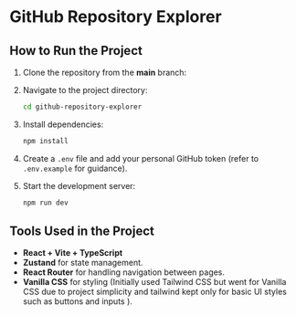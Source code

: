# GitHub Repository Explorer

## How to Run the Project

1. Clone the repository from the **main** branch:

2. Navigate to the project directory:
   ```sh
   cd github-repository-explorer
   ```
3. Install dependencies:
   ```sh
   npm install
   ```
4. Create a `.env` file and add your personal GitHub token (refer to `.env.example` for guidance).
5. Start the development server:
   ```sh
   npm run dev
   ```

## Tools Used in the Project

- **React + Vite + TypeScript**
- **Zustand** for state management.
- **React Router** for handling navigation between pages.
- **Vanilla CSS** for styling (Initially used Tailwind CSS but went for Vanilla CSS due to project simplicity and tailwind kept only for basic UI styles such as buttons and inputs ).
